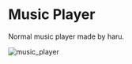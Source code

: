 # Music Player

Normal music player made by haru.

![music_player](https://user-images.githubusercontent.com/118257201/203233299-732c23fe-f7bd-47b5-ba95-f897ed6285aa.png)
